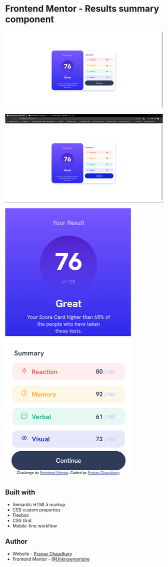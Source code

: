 # Frontend Mentor - Results summary component

![desktop-view](assets/images/desktop.png)

![desktop-action](assets/images/desktop-action.png)

![mobile-view](assets/images/mobile.png)

## Built with
- Semantic HTML5 markup
- CSS custom properties
- Flexbox
- CSS Grid
- Mobile-first workflow

## Author

- Website - [Pranav Chaudhary](https://www.your-site.com)
- Frontend Mentor - [@Unknownempire](https://www.frontendmentor.io/profile/Unknownempire)


